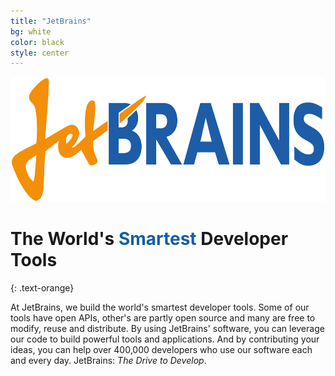 ```yaml
---
title: "JetBrains"
bg: white
color: black
style: center
---
```


<img src="img/jetbrains-logo.png" style="height: 200px;"/>

# The World's <span style="color:#155da7">Smartest</span> Developer Tools
{: .text-orange}

At JetBrains, we build the world's smartest developer tools. Some of our tools have open APIs, other's are partly open source and many are free to modify, reuse and distribute. By using JetBrains' software, you can leverage our code to build powerful tools and applications. And by contributing your ideas, you can help over 400,000 developers who use our software each and every day. JetBrains: *The Drive to Develop*.